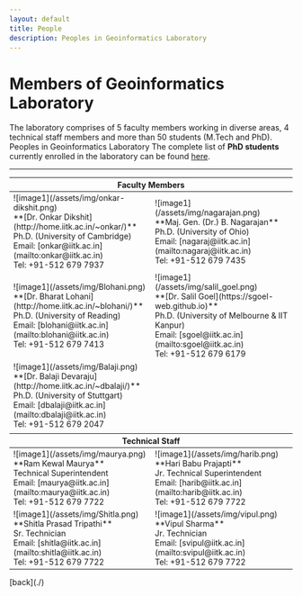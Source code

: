 ```yaml
---
layout: default
title: People
description: Peoples in Geoinformatics Laboratory
---
```


# Members of Geoinformatics Laboratory
The laboratory comprises of 5 faculty members working in diverse areas, 4 technical staff members and more than 50 students (M.Tech and PhD).
Peoples in Geoinformatics Laboratory
The complete list of **PhD students** currently enrolled in the laboratory can be found [here](./Phd_students.html).

* * *
<table>
<colgroup>
<col width="50%" />
<col width="70%" />
</colgroup>
<thead>
<tr class="header">
<th colspan="2">Faculty Members</th>
</tr>
</thead>
<tbody>
<tr>
<td markdown="span">![image1](/assets/img/onkar-dikshit.png)<br>
**[Dr. Onkar Dikshit](http://home.iitk.ac.in/~onkar/)**<br>
Ph.D. (University of Cambridge)<br>
Email: [onkar@iitk.ac.in](mailto:onkar@iitk.ac.in)<br>
Tel: +91-512 679 7937
</td>
<td markdown="span">![image1](/assets/img/nagarajan.png)<br>
**Maj. Gen. (Dr.) B. Nagarajan**<br>
Ph.D. (University of Ohio)<br>
Email: [nagaraj@iitk.ac.in](mailto:nagaraj@iitk.ac.in)<br>
Tel: +91-512 679 7435
</td>
</tr>
<tr>
<td markdown="span">![image1](/assets/img/Blohani.png)<br>
**[Dr. Bharat Lohani](http://home.iitk.ac.in/~blohani/)**<br>
Ph.D. (University of Reading)<br>
Email: [blohani@iitk.ac.in](mailto:blohani@iitk.ac.in)<br>
Tel: +91-512 679 7413
</td>
<td markdown="span">![image1](/assets/img/salil_goel.png)<br>
**[Dr. Salil Goel](https://sgoel-web.github.io)**<br>
Ph.D. (University of Melbourne & IIT Kanpur)<br>
Email: [sgoel@iitk.ac.in](mailto:sgoel@iitk.ac.in)<br>
Tel: +91-512 679 6179
</td>
</tr>
<tr>
<td markdown="span">![image1](/assets/img/Balaji.png)<br>
**[Dr. Balaji Devaraju](http://home.iitk.ac.in/~dbalaji/)**<br>
Ph.D. (University of Stuttgart)<br>
Email: [dbalaji@iitk.ac.in](mailto:dbalaji@iitk.ac.in)<br>
Tel: +91-512 679 2047
</td>
<td markdown="span"></td>
</tr>
<tr>
<td markdown="span" colspan="2"></td>
</tr>
</tbody>
<thead>
<tr class="header">
<th colspan="2">Technical Staff</th>
</tr>
</thead>
<tbody>
<tr>
<td markdown="span">![image1](/assets/img/maurya.png)<br>
**Ram Kewal Maurya**<br>
Technical Superintendent<br>
Email: [maurya@iitk.ac.in](mailto:maurya@iitk.ac.in)<br>
Tel: +91-512 679 7722
</td>
<td markdown="span">![image1](/assets/img/harib.png)<br>
**Hari Babu Prajapti**<br>
Jr. Technical Superintendent<br>
Email: [harib@iitk.ac.in](mailto:harib@iitk.ac.in)<br>
Tel: +91-512 679 7722
</td>
</tr>
<tr>
<td markdown="span">![image1](/assets/img/Shitla.png)<br>
**Shitla Prasad Tripathi**<br>
Sr. Technician<br>
Email: [shitla@iitk.ac.in](mailto:shitla@iitk.ac.in)<br>
Tel: +91-512 679 7722
</td>
<td markdown="span">![image1](/assets/img/vipul.png)<br>
**Vipul Sharma**<br>
Jr. Technician<br>
Email: [svipul@iitk.ac.in](mailto:svipul@iitk.ac.in)<br>
Tel: +91-512 679 7722
</td>
</tr>
</tbody>
</table>
[back](./)

